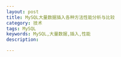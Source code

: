 ```yaml
---
layout: post
title: MySQL大量数据插入各种方法性能分析与比较
category: 技术
tags: MySQL
keywords: MySQL,大量数据,插入,性能
description: 

---
```


> 